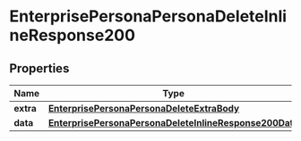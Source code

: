 # EnterprisePersonaPersonaDeleteInlineResponse200

## Properties
Name | Type | Description | Notes
------------ | ------------- | ------------- | -------------
**extra** | [**EnterprisePersonaPersonaDeleteExtraBody**](EnterprisePersonaPersonaDeleteExtraBody.md) |  |  [optional]
**data** | [**EnterprisePersonaPersonaDeleteInlineResponse200Data**](EnterprisePersonaPersonaDeleteInlineResponse200Data.md) |  |  [optional]
